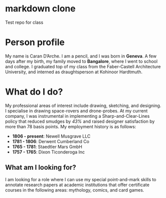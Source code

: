 # markdown clone
Test repo for class
# Person profile
My name is Caran D’Arche. I am a pencil, and I was born in **Geneva**. A few days after my birth, my family moved to **Bangalore**, where I went to school and college. I graduated top of my class from the Faber-Castell Architecture University, and interned as draughtsperson at Kohinoor Hardtmuth.
# What do I do?
My professional areas of interest include drawing, sketching, and designing. I specialise in drawing space-rovers and drone-probes.
At my current company, I was instrumental in implementing a Sharp-and-Clear-Lines policy that reduced smudges by *43%* and raised designer satisfaction by more than 78 basis points.
My employment history is as follows:
* **1806 - present**: Newell Musgrave LLC
* **1781 - 1806**: Derwent Cumberland Co
* **1765 - 1781**: Staedtler Mars GmbH
* **1757 - 1765**: Dixon Ticonderoga Inc
## What am I looking for?
I am looking for a role where I can use my special point-and-mark skills to annotate research papers at academic institutions that offer certificate courses in the following areas: mythology, comics, and card games.

